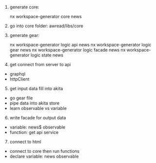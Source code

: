 1. generate core:

   nx workspace-generator core news

2. go into core folder: awread/libs/core

3. generate gear:

   nx workspace-generator logic api news
   nx workspace-generator logic gear news
   nx workspace-generator logic facade news
   nx workspace-generator logic state news

4. get connect from server to api

- graphql
- httpClient

5. get input data fill into akita

- go gear file
- pipe data into akita store
- learn observable vs variable

6. write facade for output data

- variable: news$ observable
- function: get api service

7. connect to html

- connect to core then run functions
- declare variable: news observable
